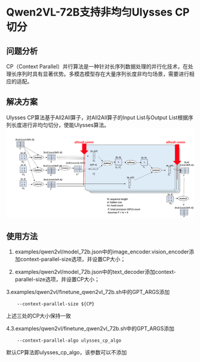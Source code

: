 # Qwen2VL-72B支持非均匀Ulysses CP切分 

## 问题分析

CP（Context Parallel）并行算法是一种针对长序列数据处理的并行化技术，在处理长序列时具有显著优势。多模态模型存在大量序列长度非均匀场景，需要进行相应的适配。

## 解决方案

Ulysses CP算法基于All2All算子，对All2All算子的Input List与Output List根据序列长度进行非均匀切分，使能Ulysses算法。
![alt text](../../sources/images/ulysses.png)


## 使用方法

1. examples/qwen2vl/model_72b.json中的image_encoder.vision_encoder添加context-parallel-size选项，并设置CP大小；

2. examples/qwen2vl/model_72b.json中的text_decoder添加context-parallel-size选项，并设置CP大小；

3.examples/qwen2vl/finetune_qwen2vl_72b.sh中的GPT_ARGS添加  
```shell
    --context-parallel-size ${CP} 
```

上述三处的CP大小保持一致

4.3.examples/qwen2vl/finetune_qwen2vl_72b.sh中的GPT_ARGS添加  
```shell
    --context-parallel-algo ulysses_cp_algo
```
默认CP算法即ulysses_cp_algo，该参数可以不添加
